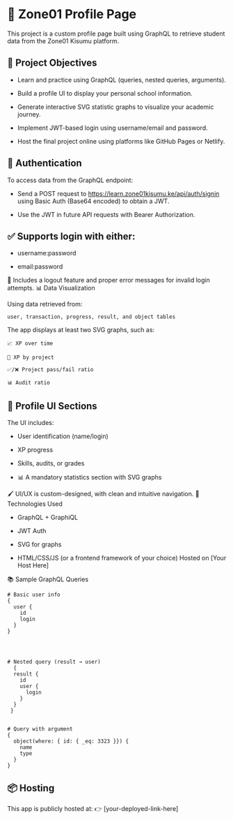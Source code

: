 # 📘 Zone01 Profile Page

This project is a custom profile page built using GraphQL to retrieve student data from the Zone01 Kisumu platform.

## 🚀 Project Objectives

- Learn and practice using GraphQL (queries, nested queries, arguments).

- Build a profile UI to display your personal school information.

- Generate interactive SVG statistic graphs to visualize your academic journey.

- Implement JWT-based login using username/email and password.

- Host the final project online using platforms like GitHub Pages or Netlify.

## 🔐 Authentication

To access data from the GraphQL endpoint:

- Send a POST request to https://learn.zone01kisumu.ke/api/auth/signin using Basic Auth (Base64 encoded) to obtain a JWT.

- Use the JWT in future API requests with Bearer Authorization.

## ✅ Supports login with either:

- username:password

- email:password


🧾 Includes a logout feature and proper error messages for invalid login attempts.
📊 Data Visualization

Using data retrieved from:

    user, transaction, progress, result, and object tables

The app displays at least two SVG graphs, such as:

    📈 XP over time

    📘 XP by project

    ✅/❌ Project pass/fail ratio

    📊 Audit ratio

## 🧾 Profile UI Sections

The UI includes:

- User identification (name/login)

- XP progress

- Skills, audits, or grades

- 📊 A mandatory statistics section with SVG graphs

🖌️ UI/UX is custom-designed, with clean and intuitive navigation.
🔧 Technologies Used

- GraphQL + GraphiQL

- JWT Auth

- SVG for graphs

- HTML/CSS/JS (or a frontend framework of your choice)
    Hosted on [Your Host Here]

📚 Sample GraphQL Queries

```
# Basic user info
{
  user {
    id
    login
  }
}




# Nested query (result → user)
  {
  result {
    id
    user {
      login
    }
  }
 } 
 

# Query with argument
{
  object(where: { id: { _eq: 3323 }}) {
    name
    type
  }
}
```

## 📦 Hosting

This app is publicly hosted at:
👉 [your-deployed-link-here]
